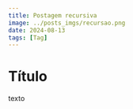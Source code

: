 ```yaml
---
title: Postagem recursiva
image: ../posts_imgs/recursao.png
date: 2024-08-13
tags: [Tag]
---
```


# Título

texto
